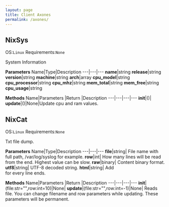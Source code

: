```yaml
---
layout: page
title: Client Axones
permalink: /axones/
---
```


## NixSys
OS:`Linux` Requirements:`None` 

System Information

**Parameters**
Name|Type|Description
---|---|---
**name**|string
**release**|string
**version**|string
**machine**|string
**arch**|array
**cpu_model**|string
**cpu_processor**|string
**cpu_mhz**|string
**mem_total**|string
**mem_free**|string
**cpu_usage**|string

**Methods**
Name|Parameters |Return |Description
---|---|---|---
**__init__**|()|
**update**|()|None|Update cpu and ram values.


## NixCat
OS:`Linux` Requirements:`None`

Txt file dump.

**Parameters**
Name|Type|Description
---|---|---
**file**|string| File name with full path, /var/log/syslog for example.
**row**|int| How many lines will be read from the end. Highest value can be slow.
**raw**|binary| Content binary format.
**utf8**|string| UTF-8 decoded string.
**html**|string| Add </br> for every line ends.

**Methods**
Name|Parameters |Return |Description
---|---|---|---
**__init__**|(file:str="",row:int=10)|None|
**update**|(file:str="",row:int=-1)|None| Reads file. You can change filename and row parameters while updating. These parameters will be permanent.
